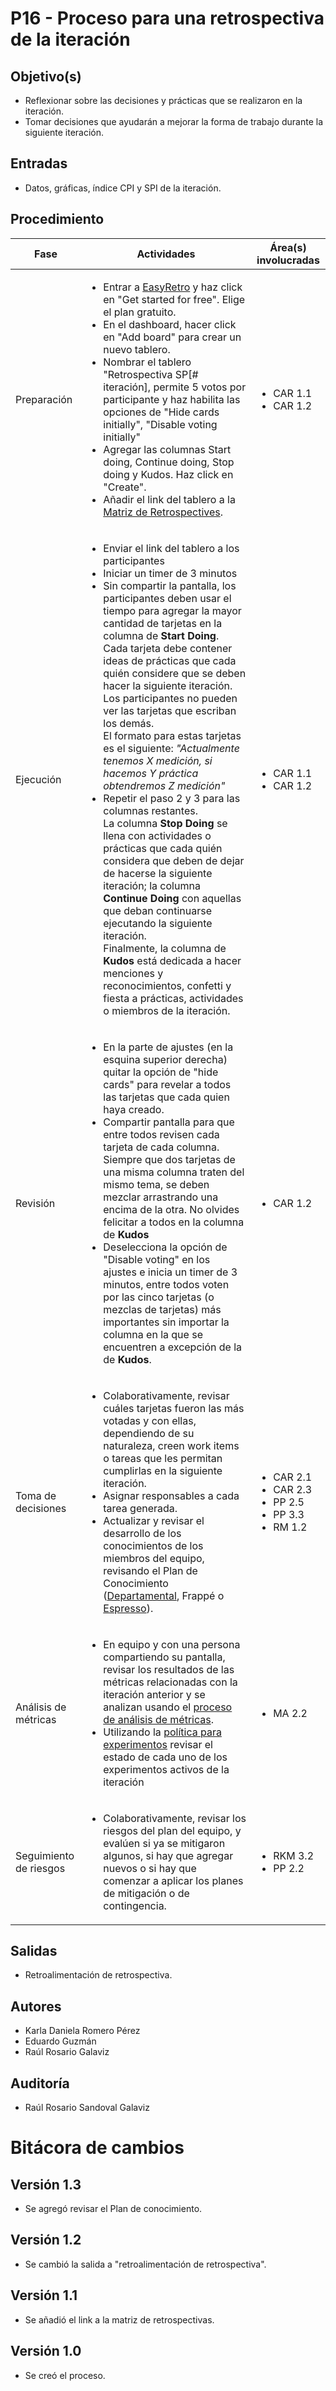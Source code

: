 # P16 - Proceso para una retrospectiva de la iteración

## Objetivo(s)

- Reflexionar sobre las decisiones y prácticas que se realizaron en la iteración.
- Tomar decisiones que ayudarán a mejorar la forma de trabajo durante la siguiente iteración.

## Entradas

- Datos, gráficas, índice CPI y SPI de la iteración.

## Procedimiento

<table>
  <thead>
    <th>Fase</th>
    <th>Actividades</th>
    <th>Área(s) involucradas</th>
  </thead>

  <tbody>
    <tr>
      <td>Preparación</td>
      <td>
        <ul align="left">
          <li>Entrar a <a href="https://easyretro.io">EasyRetro</a> y haz click en "Get started for free". Elige el plan gratuito.</li>
          <li>En el dashboard, hacer click en "Add board" para crear un nuevo tablero. </li>
          <li>Nombrar el tablero "Retrospectiva SP[# iteración], permite 5 votos por participante y haz habilita las opciones de "Hide cards initially", "Disable voting initially" </li>
          <li>Agregar las columnas Start doing, Continue doing, Stop doing y Kudos. Haz click en "Create".</li>
          <li>Añadir el link del tablero a la <a href="https://docs.google.com/spreadsheets/d/1uYSPo966wNlzTGg_xeQxHO8dOu2z2sIsBVoq0DF8umo/edit#gid=53563502">Matriz de Retrospectives</a>.</li>
        </ul>
      </td>
      <td>
        <ul>
          <li>CAR 1.1</li>
          <li>CAR 1.2</li>
        </ul>
      </td>
    </tr>
    <tr>
      <td>Ejecución</td>
      <td>
        <ul align="left">
          <li>Enviar el link del tablero a los participantes</li>
          <li>Iniciar un timer de 3 minutos </li>
          <li>Sin compartir la pantalla, los participantes deben usar el tiempo para agregar la mayor cantidad de tarjetas en la columna de <b>Start Doing</b>. Cada tarjeta debe contener ideas de prácticas que cada quién considere que se deben hacer la siguiente iteración. Los participantes no pueden ver las tarjetas que escriban los demás. <br/>
          El formato para estas tarjetas es el siguiente: <i>"Actualmente tenemos X medición, si hacemos Y práctica obtendremos Z medición"</i></li>
          <li>Repetir el paso 2 y 3 para las columnas restantes. <br/>La columna <b>Stop Doing</b> se llena con actividades o prácticas que cada quién considera que deben de dejar de hacerse la siguiente iteración; la columna <b>Continue Doing</b> con aquellas que deban continuarse ejecutando la siguiente iteración. <br/>Finalmente, la columna de <b>Kudos</b> está dedicada a hacer menciones y reconocimientos, confetti y fiesta a prácticas, actividades o miembros de la iteración.</li>
        </ul>
      </td>
      <td>
         <ul>
          <li>CAR 1.1</li>
          <li>CAR 1.2</li>
        </ul>
      </td>
    </tr>
    <tr>
      <td>Revisión</td>
      <td>
        <ul align="left">
          <li>En la parte de ajustes (en la esquina superior derecha) quitar la opción de "hide cards" para revelar a todos las tarjetas que cada quien haya creado.</li>
          <li>Compartir pantalla para que entre todos revisen cada tarjeta de cada columna. Siempre que dos tarjetas de una misma columna traten del mismo tema, se deben mezclar arrastrando una encima de la otra. No olvides felicitar a todos en la columna de <b>Kudos</b></li>
          <li>Deselecciona la opción de "Disable voting" en los ajustes e inicia un timer de 3 minutos, entre todos voten por las cinco tarjetas (o mezclas de tarjetas) más importantes sin importar la columna en la que se encuentren a excepción de la de <b>Kudos</b>.</li>
        </ul>
      </td>
      <td>
        <ul>
          <li>CAR 1.2</li>
        </ul>
      </td>
    </tr>
    <tr>
      <td>Toma de decisiones</td>
      <td>
        <ul align="left">
          <li>Colaborativamente, revisar cuáles tarjetas fueron las más votadas y con ellas, dependiendo de su naturaleza, creen work items o tareas que les permitan cumplirlas en la siguiente iteración.</li>
          <li>Asignar responsables a cada tarea generada.</li>
          <li>Actualizar y revisar el desarrollo de los conocimientos de los miembros del equipo, revisando el Plan de Conocimiento (<a href="https://docs.google.com/spreadsheets/d/1apm2rf-SeUr98bcvCvpQWw3tVGw_1DbVuX9hrJUtZAI/edit#gid=591264054">Departamental</a>, <a>Frappé</a> o <a href="https://docs.google.com/spreadsheets/d/1wBHX1wWpZCr4ZRSE9mcigphbNoGlARHHlWkyXqQczD0/edit#gid=0">Espresso</a>).</li>
        </ul>
      </td>
      <td>
        <ul>
          <li>CAR 2.1</li>
          <li>CAR 2.3</li>
          <li>PP 2.5</li>
          <li>PP 3.3</li>
          <li>RM 1.2</li>
        </ul>
      </td>
    </tr>
    <tr>
      <td>Análisis de métricas</td>
      <td>
        <ul align="left">
          <li>En equipo y con una persona compartiendo su pantalla, revisar los resultados de las métricas relacionadas con la iteración anterior y se analizan usando el <a href="./P22-proceso-analisis-metricas">proceso de análisis de métricas</a>.</li>
          <li>Utilizando la <a href="../politicas/POL07-politica-experimentos">política para experimentos</a> revisar el estado de cada uno de los experimentos activos de la iteración</li>
        </ul>
      </td>
      <td>
        <ul>
          <li>MA 2.2</li>
        </ul>
      </td>
    </tr>
     <tr>
      <td>Seguimiento de riesgos</td>
      <td>
        <ul align="left">
          <li>Colaborativamente, revisar los riesgos del plan del equipo, y evalúen si ya se mitigaron algunos, si hay que agregar nuevos o si hay que comenzar a aplicar los planes de mitigación o de contingencia.</li>
        </ul>
      </td>
      <td>
        <ul>
          <li>RKM 3.2</li>
          <li>PP 2.2</li>
        </ul>
      </td>
    </tr>
  </tbody>
</table>

## Salidas

- Retroalimentación de retrospectiva.

## Autores

- Karla Daniela Romero Pérez
- Eduardo Guzmán
- Raúl Rosario Galaviz

## Auditoría

- Raúl Rosario Sandoval Galaviz

# Bitácora de cambios

## Versión 1.3

- Se agregó revisar el Plan de conocimiento.

## Versión 1.2

- Se cambió la salida a "retroalimentación de retrospectiva".

## Versión 1.1

- Se añadió el link a la matriz de retrospectivas.

## Versión 1.0

- Se creó el proceso.
